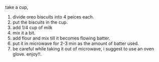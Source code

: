 take a cup,
1. divide oreo biscuits into 4 peices each.
2. put the biscuits in the cup.
3. add 1/4 cup of milk
4. mix it a bit.
5. add flour and mix till it becomes flowing batter.
6. put it in microwave for 2-3 min as the amount of batter used.
7. be careful while taking it out of microwave, i suggest to use an oven
glove.
enjoy!!.